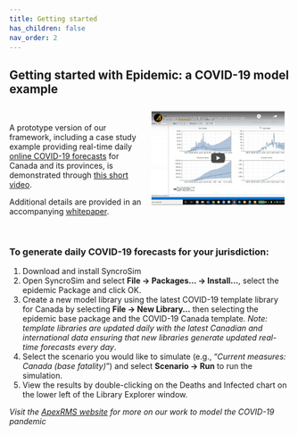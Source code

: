 ```yaml
---
title: Getting started
has_children: false
nav_order: 2
---
```


## Getting started with **Epidemic**: a COVID-19 model example

<a href="http://www.youtube.com/watch?feature=player_embedded&v=txtFYwzLoIY" target="_blank"><img src="assets/images/video-screen-cap.png" alt="COVID-19 modeling video tutorial" width="240" align="right" style="padding: 10px" width="400" /></a>

&nbsp;

A prototype version of our framework, including a case study example providing real-time daily [online COVID-19 forecasts](https://apexrms.shinyapps.io/covid19canada/) for Canada and its provinces, is demonstrated through [this short video](http://www.youtube.com/watch?feature=player_embedded&v=txtFYwzLoIY).

Additional details are provided in an accompanying [whitepaper](http://apexrms.com/dwnld/covid-19-canada-framework-whitepaper.pdf).

&nbsp;

### To generate daily COVID-19 forecasts for your jurisdiction:

1. Download and install SyncroSim
2. Open SyncroSim and select **File -> Packages… -> Install…**, select the epidemic Package and click OK.
3. Create a new model library using the latest COVID-19 template library for Canada by selecting **File -> New Library…** then selecting the epidemic base package and the COVID-19 Canada template. *Note: template libraries are updated daily with the latest Canadian and international data ensuring that new libraries generate updated real-time forecasts every day*.
4. Select the scenario you would like to simulate (e.g., “*Current measures: Canada (base fatality)*”) and select **Scenario -> Run** to run the simulation.
5. View the results by double-clicking on the Deaths and Infected chart on the lower left of the Library Explorer window.

*Visit the [ApexRMS website](https://apexrms.com/covid-19-modeling/) for more on our work to model the COVID-19 pandemic*
